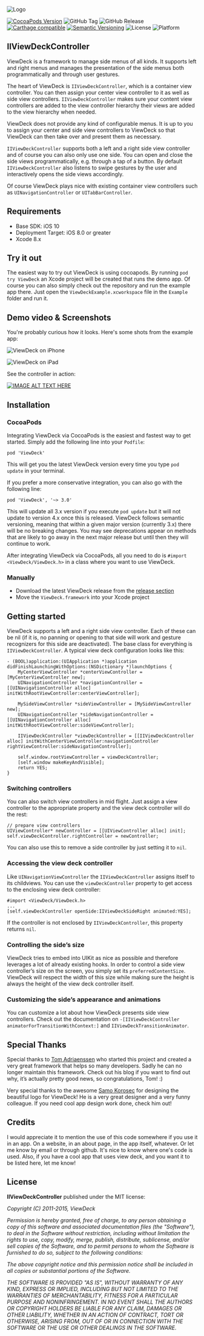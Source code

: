 ![Logo][image-1]

[![CocoaPods Version][image-2]][1]
![GitHub Tag][image-3]
![GitHub Release][image-4]
[![Carthage compatible](https://img.shields.io/badge/Carthage-compatible-4BC51D.svg?style=flat)](https://github.com/Carthage/Carthage)
[![Semantic Versioning][image-5]][2]
![License][image-6]
![Platform][image-7]

## IIViewDeckController

ViewDeck is a framework to manage side menus of all kinds. It supports left and right menus and manages the presentation of the side menus both programmatically and through user gestures.

The heart of ViewDeck is `IIViewDeckController`, which is a container view controller. You can then assign your center view controller to it as well as side view controllers. `IIViewDeckController` makes sure your content view controllers are added to the view controller hierarchy their views are added to the view hierarchy when needed.

ViewDeck does not provide any kind of configurable menus. It is up to you to assign your center and side view controllers to ViewDeck so that ViewDeck can then take over and present them as necessary.

`IIViewDeckController` supports both a left and a right side view controller and of course you can also only use one side. You can open and close the side views programmatically, e.g. through a tap of a button. By default `IIViewDeckController` also listens to swipe gestures by the user and interactively opens the side views accordingly.

Of course ViewDeck plays nice with existing container view controllers such as `UINavigationController` or `UITabBarController`.

## Requirements

- Base SDK: iOS 10
- Deployment Target: iOS 8.0 or greater
- Xcode 8.x

## Try it out

The easiest way to try out ViewDeck is using cocoapods. By running `pod try ViewDeck` an Xcode project will be created that runs the demo app. Of course you can also simply check out the repository and run the example app there. Just open the `ViewDeckExample.xcworkspace` file in the `Example` folder and run it.

## Demo video & Screenshots

You're probably curious how it looks. Here's some shots from the example app:

![ViewDeck on iPhone][image-9]

![ViewDeck on iPad][image-8]

See the controller in action:

[![IMAGE ALT TEXT HERE](https://img.youtube.com/vi/zgh3ZDAWyK4/0.jpg)](https://www.youtube.com/watch?v=zgh3ZDAWyK4)

## Installation

### CocoaPods

Integrating ViewDeck via CocoaPods is the easiest and fastest way to get started. Simply add the following line into your `Podfile`:

`pod 'ViewDeck'`

This will get you the latest ViewDeck version every time you type `pod update` in your terminal.

If you prefer a more conservative integration, you can also go with the following line:

`pod 'ViewDeck', '~> 3.0'`

This will update all 3.x version if you execute `pod update` but it will not update to version 4.x once this is released. ViewDeck follows semantic versioning, meaning that within a given major version (currently 3.x) there will be no breaking changes. You may see deprecations appear on methods that are likely to go away in the next major release but until then they will continue to work.

After integrating ViewDeck via CocoaPods, all you need to do is `#import <ViewDeck/ViewDeck.h>` in a class where you want to use ViewDeck.

### Manually

- Download the latest ViewDeck release from the [release section][3]
- Move the `ViewDeck.framework` into your Xcode project

## Getting started
ViewDeck supports a left and a right side view controller. Each of these can be nil (if it is, no panning or opening to that side will work and gesture recognizers for this side are deactivated). The base class for everything is `IIViewDeckController`. A typical view deck configuration looks like this:

```objc
- (BOOL)application:(UIApplication *)application didFinishLaunchingWithOptions:(NSDictionary *)launchOptions {
	MyCenterViewController *centerViewController = [MyCenterViewController new];
	UINavigationController *navigationController = [[UINavigationController alloc] initWithRootViewController:centerViewController];
	
	MySideViewController *sideViewController = [MySideViewController new];
	UINavigationController *sideNavigationController = [[UINavigationController alloc] initWithRootViewController:sideViewController];
	
	IIViewDeckController *viewDeckController = [[IIViewDeckController alloc] initWithCenterViewController:navigationController rightViewController:sideNavigationController];
	
	self.window.rootViewController = viewDeckController;
	[self.window makeKeyAndVisible];
	return YES;
}
```

### Switching controllers

You can also switch view controllers in mid flight. Just assign a view controller to the appropriate property and the view deck controller will do the rest:

```objc
// prepare view controllers
UIViewController* newController = [[UIViewController alloc] init];
self.viewDeckController.rightController = newController;
```

You can also use this to remove a side controller by just setting it to `nil`.

### Accessing the view deck controller

Like `UINavigationViewController` the `IIViewDeckController` assigns itself to its childviews. You can use the `viewDeckController` property to get access to the enclosing view deck controller:

```objc
#import <ViewDeck/ViewDeck.h>
...
[self.viewDeckController openSide:IIViewDeckSideRight animated:YES];
```

If the controller is not enclosed by `IIViewDeckController`, this property returns `nil`.

### Controlling the side’s size

ViewDeck tries to embed into UIKit as nice as possible and therefore leverages a lot of already existing hooks. In order to control a side view controller’s size on the screen, you simply set its `preferredContentSize`. ViewDeck will respect the width of this size while making sure the height is always the height of the view deck controller itself.

### Customizing the side’s appearance and animations

You can customize a lot about how ViewDeck presents side view controllers. Check out the documentation on `-[IIViewDeckController animatorForTransitionWithContext:]` and `IIViewDeckTransitionAnimator`.

## Special Thanks

Special thanks to [Tom Adriaenssen][4] who started this project and created a very great framework that helps so many developers. Sadly he can no longer maintain this framework. Check out his blog if you want to find out why, it’s actually pretty good news, so congratulations, Tom! :)

Very special thanks to the awesome [Samo Korosec][5] for designing the beautiful logo for ViewDeck! He is a very great designer and a very funny colleague. If you need cool app design work done, check him out!

## Credits

I would appreciate it to mention the use of this code somewhere if you use it in an app. On a website, in an about page, in the app itself, whatever. Or let me know by email or through github. It's nice to know where one's code is used. Also, if you have a cool app that uses view deck, and you want it to be listed here, let me know!

## License

**IIViewDeckController** published under the MIT license:

*Copyright (C) 2011-2015, ViewDeck*

*Permission is hereby granted, free of charge, to any person obtaining a copy of*
*this software and associated documentation files (the "Software"), to deal in*
*the Software without restriction, including without limitation the rights to*
*use, copy, modify, merge, publish, distribute, sublicense, and/or sell copies*
*of the Software, and to permit persons to whom the Software is furnished to do*
*so, subject to the following conditions:*

*The above copyright notice and this permission notice shall be included in all*
*copies or substantial portions of the Software.*

*THE SOFTWARE IS PROVIDED "AS IS", WITHOUT WARRANTY OF ANY KIND, EXPRESS OR*
*IMPLIED, INCLUDING BUT NOT LIMITED TO THE WARRANTIES OF MERCHANTABILITY,*
*FITNESS FOR A PARTICULAR PURPOSE AND NONINFRINGEMENT. IN NO EVENT SHALL THE*
*AUTHORS OR COPYRIGHT HOLDERS BE LIABLE FOR ANY CLAIM, DAMAGES OR OTHER*
*LIABILITY, WHETHER IN AN ACTION OF CONTRACT, TORT OR OTHERWISE, ARISING FROM,*
*OUT OF OR IN CONNECTION WITH THE SOFTWARE OR THE USE OR OTHER DEALINGS IN THE*
*SOFTWARE.*

[1]:	https://cocoapods.org/pods/ViewDeck
[2]:	http://semver.org
[3]:	https://github.com/ViewDeck/ViewDeck/releases
[4]:	http://inferis.org/
[5]:	https://twitter.com/smoofles

[image-1]:	logo-header.png
[image-2]:	https://img.shields.io/cocoapods/v/ViewDeck.svg?style=flat-square
[image-3]:	https://img.shields.io/github/tag/ViewDeck/ViewDeck.svg?style=flat-square
[image-4]:	https://img.shields.io/github/release/ViewDeck/ViewDeck.svg?style=flat-square
[image-5]:	https://img.shields.io/badge/semantic-versioning-orange.svg?style=flat-square
[image-6]:	https://img.shields.io/cocoapods/l/AFNetworking.svg?style=flat-square
[image-7]:	https://img.shields.io/cocoapods/p/ViewDeck.svg?style=flat-square
[image-8]:	https://cldup.com/PR00jqJzsS.png
[image-9]:	https://cldup.com/8bIJ_PgdIP.png
